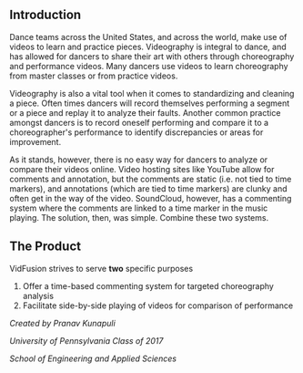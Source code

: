 ## Introduction
Dance teams across the United States, and across the world, make use of videos to learn and practice pieces. Videography is integral to dance, and has allowed for dancers to share their art with others through choreography and performance videos. Many dancers use videos to learn choreography from master classes or from practice videos.

Videography is also a vital tool when it comes to standardizing and cleaning a piece. Often times dancers will record themselves performing a segment or a piece and replay it to analyze their faults. Another common practice amongst dancers is to record oneself performing and compare it to a choreographer's performance to identify discrepancies or areas for improvement.

As it stands, however, there is no easy way for dancers to analyze or compare their videos online. Video hosting sites like YouTube allow for comments and annotation, but the comments are static (i.e. not tied to time markers), and annotations (which are tied to time markers) are clunky and often get in the way of the video. SoundCloud, however, has a commenting system where the comments are linked to a time marker in the music playing. The solution, then, was simple. Combine these two systems.

## The Product
VidFusion strives to serve **two** specific purposes
1. Offer a time-based commenting system for targeted choreography analysis
2. Facilitate side-by-side playing of videos for comparison of performance

_Created by Pranav Kunapuli_

_University of Pennsylvania Class of 2017_

_School of Engineering and Applied Sciences_
